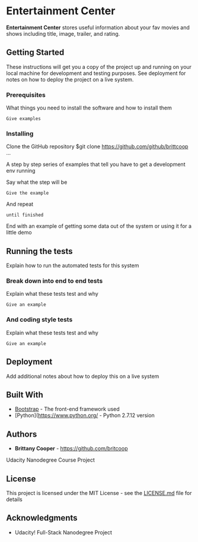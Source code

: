 # Entertainment Center

**Entertainment Center** stores useful information about your fav movies and shows including title, image, trailer, and rating.

## Getting Started

These instructions will get you a copy of the project up and running on your local machine for development and testing purposes. See deployment for notes on how to deploy the project on a live system.

### Prerequisites

What things you need to install the software and how to install them

```
Give examples
```

### Installing

Clone the GitHub repository
$git clone https://github.com/github/brittcoop ... 

A step by step series of examples that tell you have to get a development env running

Say what the step will be

```
Give the example
```

And repeat

```
until finished
```

End with an example of getting some data out of the system or using it for a little demo

## Running the tests

Explain how to run the automated tests for this system

### Break down into end to end tests

Explain what these tests test and why

```
Give an example
```

### And coding style tests

Explain what these tests test and why

```
Give an example
```

## Deployment

Add additional notes about how to deploy this on a live system

## Built With

* [Bootstrap](https://getbootstrap.com/) - The front-end framework used
* [Python](https://www.python.org/ - Python 2.7.12 version

## Authors

* **Brittany Cooper** - https://github.com/britcoop

Udacity Nanodegree Course Project

## License

This project is licensed under the MIT License - see the [LICENSE.md](LICENSE.md) file for details

## Acknowledgments

* Udacity! Full-Stack Nanodegree Project
